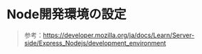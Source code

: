 # Node開発環境の設定

> 参考：https://developer.mozilla.org/ja/docs/Learn/Server-side/Express_Nodejs/development_environment